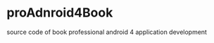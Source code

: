 proAdnroid4Book
===============

source code of book professional android 4 application development 
